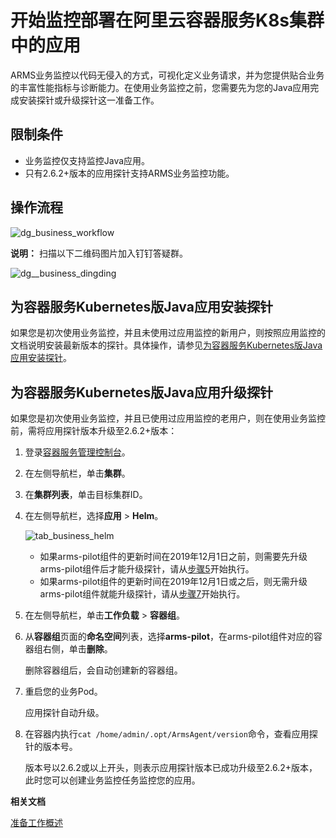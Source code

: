 # 开始监控部署在阿里云容器服务K8s集群中的应用

ARMS业务监控以代码无侵入的方式，可视化定义业务请求，并为您提供贴合业务的丰富性能指标与诊断能力。在使用业务监控之前，您需要先为您的Java应用完成安装探针或升级探针这一准备工作。

## 限制条件

-   业务监控仅支持监控Java应用。
-   只有2.6.2+版本的应用探针支持ARMS业务监控功能。

## 操作流程

![dg_business_workflow](https://static-aliyun-doc.oss-accelerate.aliyuncs.com/assets/img/zh-CN/0784574161/p103004.png)

**说明：** 扫描以下二维码图片加入钉钉答疑群。

![dg__business_dingding](https://static-aliyun-doc.oss-accelerate.aliyuncs.com/assets/img/zh-CN/7067197951/p92785.png)

## 为容器服务Kubernetes版Java应用安装探针

如果您是初次使用业务监控，并且未使用过应用监控的新用户，则按照应用监控的文档说明安装最新版本的探针。具体操作，请参见[为容器服务Kubernetes版Java应用安装探针](/intl.zh-CN/应用监控/接入应用监控/开始监控Java应用/为容器服务Kubernetes版Java应用安装探针.md)。

## 为容器服务Kubernetes版Java应用升级探针

如果您是初次使用业务监控，并且已使用过应用监控的老用户，则在使用业务监控前，需将应用探针版本升级至2.6.2+版本：

1.  登录[容器服务管理控制台](https://partners-intl.console.aliyun.com/#/cs)。

2.  在左侧导航栏，单击**集群**。

3.  在**集群列表**，单击目标集群ID。

4.  在左侧导航栏，选择**应用** \> **Helm**。

    ![tab_business_helm](https://static-aliyun-doc.oss-accelerate.aliyuncs.com/assets/img/zh-CN/5874800161/p93070.png)

    -   如果arms-pilot组件的更新时间在2019年12月1日之前，则需要先升级arms-pilot组件后才能升级探针，请从[步骤5](#step_zth_q9r_1kt)开始执行。
    -   如果arms-pilot组件的更新时间在2019年12月1日或之后，则无需升级arms-pilot组件就能升级探针，请从[步骤7](#step_ud6_l2w_izu)开始执行。
5.  在左侧导航栏，单击**工作负载** \> **容器组**。

6.  从**容器组**页面的**命名空间**列表，选择**arms-pilot**，在arms-pilot组件对应的容器组右侧，单击**删除**。

    删除容器组后，会自动创建新的容器组。

7.  重启您的业务Pod。

    应用探针自动升级。

8.  在容器内执行`cat /home/admin/.opt/ArmsAgent/version`命令，查看应用探针的版本号。

    版本号以2.6.2或以上开头，则表示应用探针版本已成功升级至2.6.2+版本，此时您可以创建业务监控任务监控您的应用。


**相关文档**  


[准备工作概述](/intl.zh-CN/业务监控/接入指南（Java应用）/准备工作概述.md)

